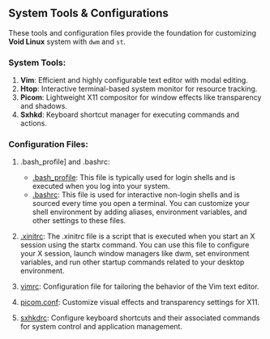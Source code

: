 ## System Tools & Configurations

These tools and configuration files provide the foundation for customizing **Void Linux** system with `dwm` and `st`.

### System Tools:

1. **Vim**: Efficient and highly configurable text editor with modal editing.
2. **Htop**: Interactive terminal-based system monitor for resource tracking.
3. **Picom**: Lightweight X11 compositor for window effects like transparency and shadows.
4. **Sxhkd**: Keyboard shortcut manager for executing commands and actions.

### Configuration Files:

1. .bash_profile] and .bashrc:

	- [.bash_profile](.bash_profile): This file is typically used for login shells and is executed when you log into your system.
	- [.bashrc](.bashrc): This file is used for interactive non-login shells and is sourced every time you open a terminal. You can customize your shell environment by adding aliases, environment variables, and other settings to these files.

2. [.xinitrc](.xinitrc): The .xinitrc file is a script that is executed when you start an X session using the startx command. You can use this file to configure your X session, launch window managers like dwm, set environment variables, and run other startup commands related to your desktop environment.
3. [vimrc](.vim/vimrc): Configuration file for tailoring the behavior of the Vim text editor.
4. [picom.conf](.config/picom/picom.conf): Customize visual effects and transparency settings for X11.
5. [sxhkdrc](.config/sxhkd/sxhkdrc): Configure keyboard shortcuts and their associated commands for system control and application management.
